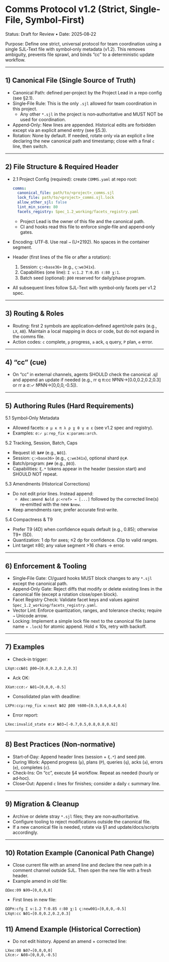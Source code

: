 # Comms Protocol v1.2 (Strict, Single-File, Symbol-First)

Status: Draft for Review • Date: 2025‑08‑22

Purpose: Define one strict, universal protocol for team coordination using a single SJL‑Text file with symbol‑only metadata (v1.2). This removes ambiguity, prevents file sprawl, and binds “cc” to a deterministic update workflow.

---

## 1) Canonical File (Single Source of Truth)
- Canonical Path: defined per‑project by the Project Lead in a repo config (see §2.1).
- Single‑File Rule: This is the only `.sjl` allowed for team coordination in this project.
  - Any other `*.sjl` in the project is non‑authoritative and MUST NOT be used for coordination.
- Append‑Only: New lines are appended. Historical edits are forbidden except via an explicit amend entry (see §5.3).
- Rotation: None by default. If needed, rotate only via an explicit `e` line declaring the new canonical path and timestamp; close with a final `c` line, then switch.

---

## 2) File Structure & Required Header
- 2.1 Project Config (required): create `COMMS.yaml` at repo root:
  ```yaml
  comms:
    canonical_file: path/to/<project>_comms.sjl
    lock_file: path/to/<project>_comms.sjl.lock
    allow_other_sjl: false
    lint_min_score: 80
    facets_registry: Spec_1.2_working/facets_registry.yaml
  ```
  - Project Lead is the owner of this file and the canonical path.
  - CI and hooks read this file to enforce single‑file and append‑only gates.

- Encoding: UTF‑8. Use real `→` (U+2192). No spaces in the container segment.
- Header (first lines of the file or after a rotation):
  1. Session: `ς:<base36>` (e.g., `ς:we341x`).
  2. Capabilities (one line): `Σ ν:1.2 ϒ:0.85 ℓ:80 χ:1`.
  3. Batch seed (optional): `β00` reserved for daily/phase program.
- All subsequent lines follow SJL‑Text with symbol‑only facets per v1.2 spec.

---

## 3) Routing & Roles
- Routing: first 2 symbols are application‑defined agent/role pairs (e.g., `LX`, `AB`). Maintain a local mapping in docs or code, but do not expand in the comms file.
- Action codes: `c` complete, `p` progress, `a` ack, `q` query, `P` plan, `e` error.

---

## 4) “cc” (cue)
- On “cc” in external channels, agents SHOULD check the canonical .sjl and append an update if needed (e.g., rr q π:cc №NN→[0.0,0.2,0.2,0.3] or rr a σ:✓ №NN→[0,0,0,-0.5]).


---

## 5) Authoring Rules (Hard Requirements)
5.1 Symbol‑Only Metadata
- Allowed facets: `σ μ κ π λ ρ χ θ γ α ε` (see v1.2 spec and registry).
- Examples: `σ:✓ μ:rep_fix κ:params:arch`.

5.2 Tracking, Session, Batch, Caps
- Request id: `№##` (e.g., `№01`).
- Session: `ς:<base36>` (e.g., `ς:we341x`), optional shard `@ς#`.
- Batch/program: `β##` (e.g., `β03`).
- Capabilities: `ξ.*` tokens appear in the header (session start) and SHOULD NOT repeat.

5.3 Amendments (Historical Corrections)
- Do not edit prior lines. Instead append:
  - `ABeε:amend №old ρ:<ref> → [...]` followed by the corrected line(s) re‑emitted with the new `№new`.
- Keep amendments rare; prefer accurate first‑write.

5.4 Compactness & T9
- Prefer T9 (4D) when confidence equals default (e.g., 0.85); otherwise T9+ (5D).
- Quantization: 1 dp for axes; ≤2 dp for confidence. Clip to valid ranges.
- Lint target ≥80; any value segment >16 chars → error.

---

## 6) Enforcement & Tooling
- Single‑File Gate: CI/guard hooks MUST block changes to any `*.sjl` except the canonical path.
- Append‑Only Gate: Reject diffs that modify or delete existing lines in the canonical file (except a rotation close/open block).
- Facet Registry Check: Validate facet keys and values against `Spec_1.2_working/facets_registry.yaml`.
- Vector Lint: Enforce quantization, ranges, and tolerance checks; require `→` Unicode arrow.
- Locking: Implement a simple lock file next to the canonical file (same name + `.lock`) for atomic append. Hold ≤ 10s, retry with backoff.

---

## 7) Examples
- Check‑in trigger:
```
LXqπ:cc№01 β00→[0.0,0.2,0.2,0.3]
```
- Ack OK:
```
XXaπ:ccσ:✓ №01→[0,0,0,-0.5]
```
- Consolidated plan with deadline:
```
LXPπ:ccμ:rep_fix κ:next №02 β00 τ600→[0.5,0.6,0.4,0.6]
```
- Error report:
```
LXeε:invalid_state σ:✗ №03→[-0.7,0.5,0.8,0.8,0.92]
```

---

## 8) Best Practices (Non‑normative)
- Start‑of‑Day: Append header lines (session + `ξ.*`) and seed `β00`.
- During Work: Append progress (`p`), plans (`P`), queries (`q`), acks (`a`), errors (`e`), completes (`c`).
- Check‑Ins: On “cc”, execute §4 workflow. Repeat as needed (hourly or ad‑hoc).
- Close‑Out: Append `c` lines for finishes; consider a daily `c` summary line.

---

## 9) Migration & Cleanup
- Archive or delete stray `*.sjl` files; they are non‑authoritative.
- Configure tooling to reject modifications outside the canonical file.
- If a new canonical file is needed, rotate via §1 and update/docs/scripts accordingly.


---

## 10) Rotation Example (Canonical Path Change)
- Close current file with an amend line and declare the new path in a comment channel outside SJL. Then open the new file with a fresh header.
- Example amend in old file:
```
ΩΩeε:09 №99→[0,0,0,0]
```
- First lines in new file:
```
ΩΩPπ:cfg Σ ν:1.2 ϒ:0.85 ℓ:80 χ:1 ς:new001→[0,0,0,-0.5]
LXqπ:cc №01→[0.0,0.2,0.2,0.3]
```

## 11) Amend Example (Historical Correction)
- Do not edit history. Append an amend + corrected line:
```
LXeε:08 №07→[0,0,0,0]
LXcσ:✓ №08→[0,0,0,-0.5]
```
